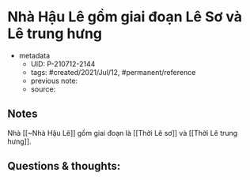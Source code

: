 # Nhà Hậu Lê gồm giai đoạn Lê Sơ và Lê trung hưng

- metadata
	- UID: P-210712-2144
	- tags: #created/2021/Jul/12, #permanent/reference
	- previous note: 
	- source: 

## Notes
Nhà [[~Nhà Hậu Lê]] gồm giai đoạn là [[Thời Lê sơ]] và [[Thời Lê trung hưng]]. 

## Questions & thoughts:

